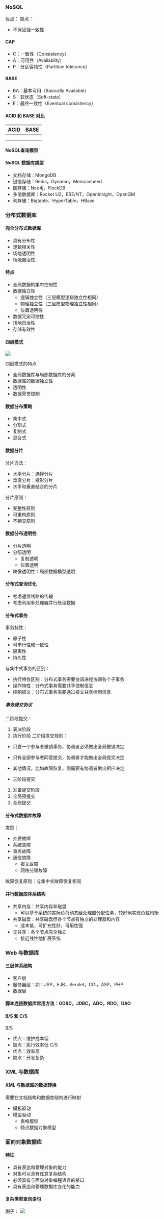 ### NoSQL
优点：
缺点：
- 不保证强一致性

#### CAP
- C：一致性（Consistency）
- A：可用性（Availablity）
- P：分区容错性（Partition tolerance）

#### BASE
- BA：基本可用（Basically Available）
- S：软状态（Soft-state）
- E：最终一致性（Eventual consistency）

#### ACID 和 BASE 对比
|ACID|BASE|
| ----- | ----- |
|       |       |
|       |       |
|       |       |

#### NoSQL查询模型

#### NoSQL 数据库类型
- 文档存储：MongoDB
- 键值存储：Redis，Dynamo，Memcacheed
- 图存储：Neo4j，FlockDB
- 多值数据库：Rocket U2，ESE/NT，OpenInsight，OpenQM
- 列存储：Bigtable，HyperTable，HBase

### 分布式数据库
#### 完全分布式数据库
- 具有分布性
- 逻辑相关性
- 场地透明性
- 场地自治性

#### 特点
- 全局数据的集中控制性
- 数据独立性
  - 逻辑独立性（三层模型逻辑独立性相同）
  - 物理独立性（三层模型物理独立性相同）
  - 位置透明性
- 数据冗余可控性
- 场地自治性
- 存储有效性

#### 四层模式
![](img/四层模式.png)

四层模式的特点
- 全局数据库与局部数据库的分离
- 数据库的数据独立性
- 透明性
- 数据荣誉控制

#### 数据分布策略
- 集中式
- 分割式
- 复制式
- 混合式

#### 数据分片
分片方法：
- 水平分片：选择分片
- 垂直分片：投影分片
- 水平和垂直结合的分片

分片原则：
- 完整性原则
- 可重构原则
- 不相交原则

#### 数据分布透明性
- 分片透明
- 分配透明
  - 复制透明
  - 位置透明
- 映像透明性：局部数据模型透明

#### 分布式查询优化
- 考虑通信线路的传输
- 考虑利用多处理器并行处理数据

#### 分布式事务
事务特性：
- 原子性
- 可串行性和一致性
- 隔离性
- 持久性

与集中式事务的区别：
- 执行特性区别：分布式事务需要协调进程协调各个子事务
- 操作特性：分布式事务需要共享控制信息
- 控制报文：分布式事务需要通过报文共享控制信息

##### 事务提交协议
二阶段提交：
1. 表决阶段
2. 执行阶段
二阶段提交规则：
- 只要一个参与者撤销事务，协调者必须做出全局撤销决定
- 只有全部参与者同意提交，协调者才能做出全局提交决定
- 其他情况，比如故障恢复，则需要有协调者做出相应决定

- 三阶段提交
1. 准备提交阶段
2. 全局预提交
3. 全局提交

#### 分布式数据库故障
类型：
- 介质故障
- 系统故障
- 事务故障
- 通信故障
  - 报文故障
  - 网络分隔故障

故障恢复原则：与集中式故障恢复相同

#### 并行数据库体系结构
- 共享内存：共享内存和磁盘
  - 可以基于系统的实际负荷动态给处理器分配任务，较好地实现负载均衡
- 共享磁盘：共享磁盘但各个节点有独立的处理器和内存
  - 成本低，可扩充性好，可用性强
- 无共享：各个节点完全独立
  - 接近线性地扩展系统

### Web 与数据库
#### 三层体系结构
- 客户层
- 服务器层：如：JSP，EJB，Servlet，CGI，ASP，PHP
- 数据层

#### 脚本连接数据库常用方法：ODBC，JDBC，ADO，RDO，DAO

#### B/S 和 C/S
B/S
- 优点：维护成本低
- 缺点：执行效率低
C/S
- 优点：效率高
- 缺点：开发复杂

### XML 与数据库

#### XML 与数据库的数据转换
需要在文档结构和数据库结构进行映射
- 模板驱动
- 模型驱动
  - 表格模型
  - 特点数据对象模型

### 面向对象数据库
#### 特征
- 具有表达和管理对象的能力
- 对象可以具有任意复杂结构
- 必须具有与面向对象编程语言的接口
- 具有表达和管理数据库变化的能力

#### 复杂类型查询语句
例子：
![](img/面向对象查询例子.png)
